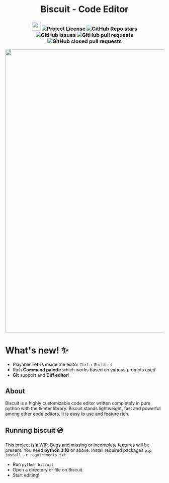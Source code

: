 <h1 align="center">
    <b>Biscuit</b> - Code Editor 
</h1>

<h3 align="center">
  <img src=https://forthebadge.com/images/badges/made-with-python.svg height=28>  
  <img alt="Project License" src="https://img.shields.io/github/license/billyeatcookies/Biscuit?style=for-the-badge">
  <img alt="GitHub Repo stars" src="https://img.shields.io/github/stars/billyeatcookies/Biscuit?style=for-the-badge">
  <br>
  <img alt="GitHub issues" src="https://img.shields.io/github/issues/billyeatcookies/Biscuit?style=for-the-badge">
  <img alt="GitHub pull requests" src="https://img.shields.io/github/issues-pr/billyeatcookies/Biscuit?style=for-the-badge">
  <img alt="GitHub closed pull requests" src="https://img.shields.io/github/issues-pr-closed-raw/billyeatcookies/Biscuit?style=for-the-badge">
</h3>

<p align="center">
    <img src=https://user-images.githubusercontent.com/70792552/232812360-d256d67f-5ea5-4c9b-a4c6-171062b5a806.png width=900/>
</p>

# What's new! ✨
- Playable **Tetris** inside the editor `Ctrl` + `Shift` + `t`
- Rich **Command palette** which works based on various prompts used
- **Git** support and **Diff editor**!

## About 
Biscuit is a highly customizable code editor written completely in pure python with the tkinter library. Biscuit stands lightweight, fast and powerful among other code editors. It is easy to use and feature rich.

## Running biscuit 💿
This project is a WIP. Bugs and missing or incomplete features will be present.
You need **python 3.10** or above. Install required packages `pip install -r requirements.txt`

- Run `python biscuit`
- Open a directory or file on Biscuit.
- Start editing!

